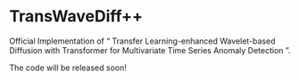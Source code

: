 # TransWaveDiff++

Official Implementation of “ Transfer Learning-enhanced Wavelet-based Diffusion with Transformer for Multivariate Time Series Anomaly Detection ”.

The code will be released soon!
